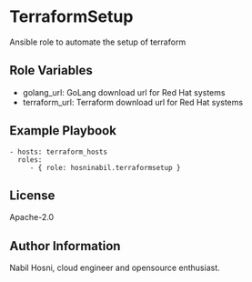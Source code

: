 TerraformSetup
=========

Ansible role to automate the setup of terraform


Role Variables
--------------

- golang_url: GoLang download url for Red Hat systems
- terraform_url: Terraform download url for Red Hat systems


Example Playbook
----------------
    - hosts: terraform_hosts
      roles:
         - { role: hosninabil.terraformsetup }

License
-------

Apache-2.0

Author Information
------------------
Nabil Hosni, cloud engineer and opensource enthusiast.
